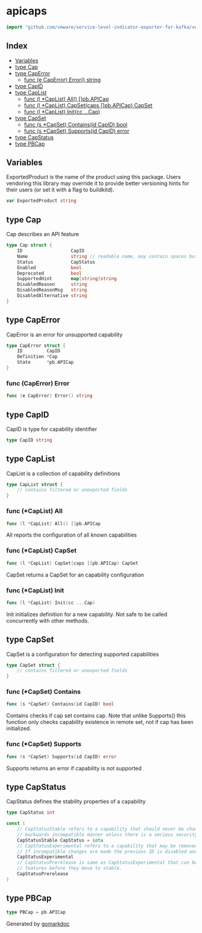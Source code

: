 <!-- Code generated by gomarkdoc. DO NOT EDIT -->

# apicaps

```go
import "github.com/vmware/service-level-indicator-exporter-for-kafka/vendor/github.com/moby/buildkit/util/apicaps"
```

## Index

- [Variables](<#variables>)
- [type Cap](<#type-cap>)
- [type CapError](<#type-caperror>)
  - [func (e CapError) Error() string](<#func-caperror-error>)
- [type CapID](<#type-capid>)
- [type CapList](<#type-caplist>)
  - [func (l *CapList) All() []pb.APICap](<#func-caplist-all>)
  - [func (l *CapList) CapSet(caps []pb.APICap) CapSet](<#func-caplist-capset>)
  - [func (l *CapList) Init(cc ...Cap)](<#func-caplist-init>)
- [type CapSet](<#type-capset>)
  - [func (s *CapSet) Contains(id CapID) bool](<#func-capset-contains>)
  - [func (s *CapSet) Supports(id CapID) error](<#func-capset-supports>)
- [type CapStatus](<#type-capstatus>)
- [type PBCap](<#type-pbcap>)


## Variables

ExportedProduct is the name of the product using this package. Users vendoring this library may override it to provide better versioning hints for their users \(or set it with a flag to buildkitd\).

```go
var ExportedProduct string
```

## type Cap

Cap describes an API feature

```go
type Cap struct {
    ID                  CapID
    Name                string // readable name, may contain spaces but keep in one sentence
    Status              CapStatus
    Enabled             bool
    Deprecated          bool
    SupportedHint       map[string]string
    DisabledReason      string
    DisabledReasonMsg   string
    DisabledAlternative string
}
```

## type CapError

CapError is an error for unsupported capability

```go
type CapError struct {
    ID         CapID
    Definition *Cap
    State      *pb.APICap
}
```

### func \(CapError\) Error

```go
func (e CapError) Error() string
```

## type CapID

CapID is type for capability identifier

```go
type CapID string
```

## type CapList

CapList is a collection of capability definitions

```go
type CapList struct {
    // contains filtered or unexported fields
}
```

### func \(\*CapList\) All

```go
func (l *CapList) All() []pb.APICap
```

All reports the configuration of all known capabilities

### func \(\*CapList\) CapSet

```go
func (l *CapList) CapSet(caps []pb.APICap) CapSet
```

CapSet returns a CapSet for an capability configuration

### func \(\*CapList\) Init

```go
func (l *CapList) Init(cc ...Cap)
```

Init initializes definition for a new capability. Not safe to be called concurrently with other methods.

## type CapSet

CapSet is a configuration for detecting supported capabilities

```go
type CapSet struct {
    // contains filtered or unexported fields
}
```

### func \(\*CapSet\) Contains

```go
func (s *CapSet) Contains(id CapID) bool
```

Contains checks if cap set contains cap. Note that unlike Supports\(\) this function only checks capability existence in remote set, not if cap has been initialized.

### func \(\*CapSet\) Supports

```go
func (s *CapSet) Supports(id CapID) error
```

Supports returns an error if capability is not supported

## type CapStatus

CapStatus defines the stability properties of a capability

```go
type CapStatus int
```

```go
const (
    // CapStatusStable refers to a capability that should never be changed in
    // backwards incompatible manner unless there is a serious security issue.
    CapStatusStable CapStatus = iota
    // CapStatusExperimental refers to a capability that may be removed in the future.
    // If incompatible changes are made the previous ID is disabled and new is added.
    CapStatusExperimental
    // CapStatusPrerelease is same as CapStatusExperimental that can be used for new
    // features before they move to stable.
    CapStatusPrerelease
)
```

## type PBCap

```go
type PBCap = pb.APICap
```



Generated by [gomarkdoc](<https://github.com/princjef/gomarkdoc>)
